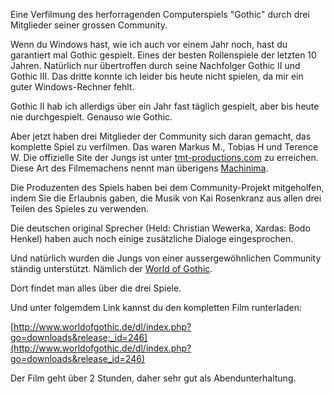 <!--
.. title: Gothic - Der Film
.. slug: 275-gothic-der-film
.. date: 2007-10-02 16:20:29
.. tags: Film,Gothic,Jowood,Piranha Byte,Games,Internet,Videos
.. description: 
.. type: text
-->

Eine Verfilmung des herforragenden Computerspiels "Gothic" durch drei Mitglieder seiner grossen Community.
<!-- TEASER_END -->

Wenn du Windows hast, wie ich auch vor einem Jahr noch, hast du garantiert mal Gothic gespielt.
Eines der besten Rollenspiele der letzten 10 Jahren.
Natürlich nur übertroffen durch seine Nachfolger Gothic II und Gothic III.
Das dritte konnte ich leider bis heute nicht spielen, da mir ein guter Windows-Rechner fehlt.

Gothic II hab ich allerdigs über ein Jahr fast täglich gespielt, aber bis heute nie durchgespielt.
Genauso wie Gothic.

Aber jetzt haben drei Mitglieder der Community sich daran gemacht, das komplette Spiel zu verfilmen.
Das waren Markus M., Tobias H und Terence W.
Die offizielle Site der Jungs ist unter [tmt-productions.com](http://www.tmt-production.com/) zu erreichen.
Diese Art des Filmemachens nennt man überigens [Machinima](http://de.wikipedia.org/wiki/Machinima).

Die Produzenten des Spiels haben bei dem Community-Projekt mitgeholfen, indem Sie die Erlaubnis gaben, die Musik von Kai Rosenkranz aus allen drei Teilen des Spieles zu verwenden.

Die deutschen original Sprecher (Held: Christian Wewerka, Xardas: Bodo Henkel) haben auch noch einige zusätzliche Dialoge eingesprochen.

Und natürlich wurden die Jungs von einer aussergewöhnlichen Community ständig unterstützt.
Nämlich der [World of Gothic](http://www.worldofgothic.de/).

Dort findet man alles über die drei Spiele.

Und unter folgemdem Link kannst du den kompletten Film runterladen:

[http://www.worldofgothic.de/dl/index.php?go=downloads&release;_id=246](http://www.worldofgothic.de/dl/index.php?go=downloads&release_id=246)

Der Film geht über 2 Stunden, daher sehr gut als Abendunterhaltung.
